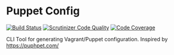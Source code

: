 Puppet Config
=============


[![Build Status](http://img.shields.io/travis/juno-media/puppet-config.svg?style=flat-square&branch=master.svg)](https://travis-ci.org/juno-media/puppet-config)
[![Scrutinizer Code Quality](http://img.shields.io/scrutinizer/g/juno-media/puppet-config.svg?style=flat-square&branch=master)](https://scrutinizer-ci.com/g/juno-media/puppet-config/?branch=master)
[![Code Coverage](http://img.shields.io/scrutinizer/g/juno-media/puppet-config/badges/coverage.png?b=master&style=flat-square&branch=master)](https://scrutinizer-ci.com/g/juno-media/puppet-config/?branch=master)

CLI Tool for generating Vagrant/Puppet configuration. Inspired by https://puphpet.com/
